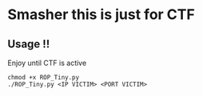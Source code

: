 # Smasher this is just for CTF 
## Usage !!
Enjoy until CTF is active

```
chmod +x ROP_Tiny.py
./ROP_Tiny.py <IP VICTIM> <PORT VICTIM>
```
